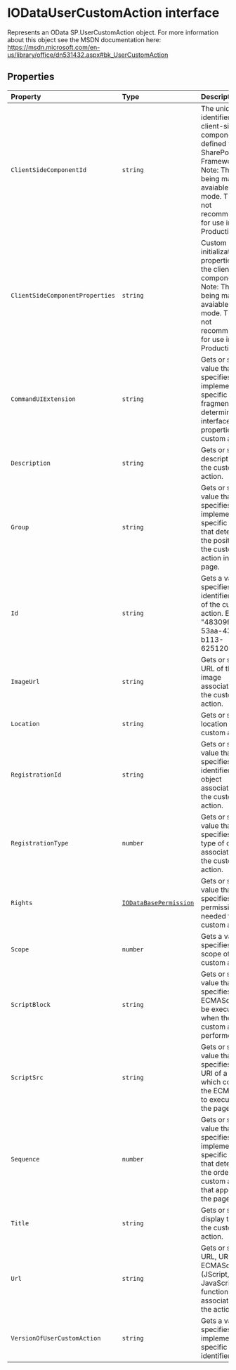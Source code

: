 # IODataUserCustomAction interface







Represents an OData SP.UserCustomAction object. For more information about this object see the MSDN documentation here: https://msdn.microsoft.com/en-us/library/office/dn531432.aspx#bk_UserCustomAction




## Properties

| Property	   | Type	| Description|
|:-------------|:-------|:-----------|
|`ClientSideComponentId`      | `string` | The unique identifier of the client-side component defined with SharePoint Framework Note: This is being made avaiable in **beta** mode. This is not recommended for use in Production. |
|`ClientSideComponentProperties`      | `string` | Custom initialization properties for the client-side component. Note: This is being made avaiable in **beta** mode. This is not recommended for use in Production. |
|`CommandUIExtension`      | `string` | Gets or sets a value that specifies an implementation specific XML fragment that determines user interface properties of the custom action. |
|`Description`      | `string` | Gets or sets the description of the custom action. |
|`Group`      | `string` | Gets or sets a value that specifies an implementation-specific value that determines the position of the custom action in the page. |
|`Id`      | `string` | Gets a value that specifies the identifier (GUID) of the custom action. Example: "48309f28-53aa-43ed-b113-625120e5af6f" |
|`ImageUrl`      | `string` | Gets or sets the URL of the image associated with the custom action. |
|`Location`      | `string` | Gets or sets the location of the custom action. |
|`RegistrationId`      | `string` | Gets or sets the value that specifies the identifier of the object associated with the custom action. |
|`RegistrationType`      | `number` | Gets or sets the value that specifies the type of object associated with the custom action. |
|`Rights`      | [`IODataBasePermission`](../../sp-odata-types/interface/iodatabasepermission.md) | Gets or sets the value that specifies the permissions needed for the custom action. |
|`Scope`      | `number` | Gets a value that specifies the scope of the custom action. |
|`ScriptBlock`      | `string` | Gets or sets the value that specifies the ECMAScript to be executed when the custom action is performed. |
|`ScriptSrc`      | `string` | Gets or sets a value that specifies the URI of a file which contains the ECMAScript to execute on the page. |
|`Sequence`      | `number` | Gets or sets the value that specifies an implementation-specific value that determines the order of the custom action that appears on the page. |
|`Title`      | `string` | Gets or sets the display title of the custom action. |
|`Url`      | `string` | Gets or sets the URL, URI, or ECMAScript (JScript, JavaScript) function associated with the action. |
|`VersionOfUserCustomAction`      | `string` | Gets a value that specifies an implementation specific version identifier. |






